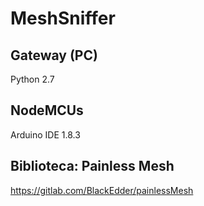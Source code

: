 # MeshSniffer

## Gateway (PC) 
Python 2.7

## NodeMCUs 
Arduino IDE 1.8.3

## Biblioteca: Painless Mesh 
https://gitlab.com/BlackEdder/painlessMesh

